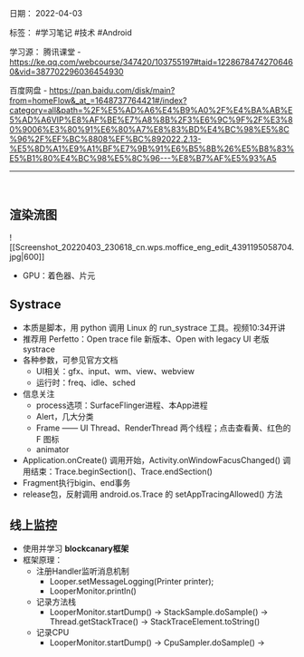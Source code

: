日期： 2022-04-03

标签： #学习笔记 #技术  #Android 

学习源： 
腾讯课堂 - https://ke.qq.com/webcourse/347420/103755197#taid=12286784742706460&vid=387702296036454930

百度网盘 - https://pan.baidu.com/disk/main?from=homeFlow&_at_=1648737764421#/index?category=all&path=%2F%E5%AD%A6%E4%B9%A0%2F%E4%BA%AB%E5%AD%A6VIP%E8%AF%BE%E7%A8%8B%2F3%E6%9C%9F%2F%E3%80%9006%E3%80%91%E6%80%A7%E8%83%BD%E4%BC%98%E5%8C%96%2F%EF%BC%8808%EF%BC%892022.2.13-%E5%8D%A1%E9%A1%BF%E7%9B%91%E6%B5%8B%26%E5%B8%83%E5%B1%80%E4%BC%98%E5%8C%96---%E8%B7%AF%E5%93%A5

---
<br>

## 渲染流图
![[Screenshot_20220403_230618_cn.wps.moffice_eng_edit_4391195058704.jpg|600]]
- GPU：着色器、片元


## Systrace
- 本质是脚本，用 python 调用 Linux 的 run_systrace 工具。视频10:34开讲
- 推荐用 Perfetto：Open trace file 新版本、Open with legacy UI 老版systrace
- 各种参数，可参见官方文档
	- UI相关：gfx、input、wm、view、webview
	- 运行时：freq、idle、sched
- 信息关注
	- process选项：SurfaceFlinger进程、本App进程
	- Alert，几大分类
	- Frame —— UI Thread、RenderThread 两个线程；点击查看黄、红色的 F 图标
	- animator
-  Application.onCreate() 调用开始，Activity.onWindowFacusChanged() 调用结束：Trace.beginSection()、Trace.endSection()
- Fragment执行bigin、end事务
- release包，反射调用 android.os.Trace 的 setAppTracingAllowed() 方法

## 线上监控
- 使用并学习 **blockcanary框架**
- 框架原理：
	- 注册Handler监听消息机制
		- Looper.setMessageLogging(Printer printer);
		- LooperMonitor.println()
	- 记录方法栈
		- LooperMonitor.startDump() -> StackSample.doSample() -> Thread.getStackTrace() -> StackTraceElement.toString()
	- 记录CPU
		- LooperMonitor.startDump() -> CpuSampler.doSample() -> 